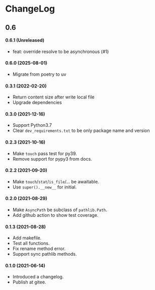 # ChangeLog

## 0.6

#### 0.6.1 (Unreleased)
- feat: override resolve to be asynchronous (#1)

#### 0.6.0 (2025-08-01)
- Migrate from poetry to uv

#### 0.3.1 (2022-02-20)

- Return content size after write local file
- Upgrade dependencies

#### 0.3.0 (2021-12-16)

- Support Python3.7
- Clear `dev_requirements.txt` to be only package name and version

#### 0.2.3 (2021-10-16)

- Make `touch` pass test for py39.
- Remove support for pypy3 from docs.

#### 0.2.2 (2021-09-20)

- Make `touch`/`stat`/`is_file`/... be awaitable.
- Use `super().__new__` for initial.

#### 0.2.0 (2021-08-29)

- Make `AsyncPath` be subclass of `pathlib.Path`.
- Add github action to show test coverage.

#### 0.1.3 (2021-08-28)

- Add makefile.
- Test all functions.
- Fix rename method error.
- Support sync pathlib methods.

#### 0.1.0 (2021-06-14)

- Introduced a changelog.
- Publish at gitee.
